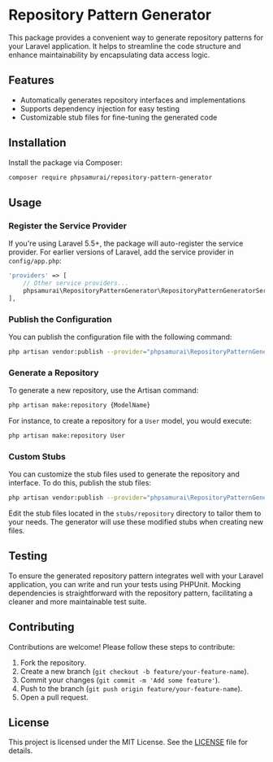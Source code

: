 # Repository Pattern Generator

This package provides a convenient way to generate repository patterns for your Laravel application. It helps to
streamline the code structure and enhance maintainability by encapsulating data access logic.

## Features

- Automatically generates repository interfaces and implementations
- Supports dependency injection for easy testing
- Customizable stub files for fine-tuning the generated code

## Installation

Install the package via Composer:

```sh
composer require phpsamurai/repository-pattern-generator
```

## Usage

### Register the Service Provider

If you're using Laravel 5.5+, the package will auto-register the service provider. For earlier versions of Laravel, add
the service provider in `config/app.php`:

```php
'providers' => [
    // Other service providers...
    phpsamurai\RepositoryPatternGenerator\RepositoryPatternGeneratorServiceProvider::class,
],
```

### Publish the Configuration

You can publish the configuration file with the following command:

```sh
php artisan vendor:publish --provider="phpsamurai\RepositoryPatternGenerator\RepositoryPatternGeneratorServiceProvider" --tag="config"
```

### Generate a Repository

To generate a new repository, use the Artisan command:

```sh
php artisan make:repository {ModelName}
```

For instance, to create a repository for a `User` model, you would execute:

```sh
php artisan make:repository User
```

### Custom Stubs

You can customize the stub files used to generate the repository and interface. To do this, publish the stub files:

```sh
php artisan vendor:publish --provider="phpsamurai\RepositoryPatternGenerator\RepositoryPatternGeneratorServiceProvider" --tag="stubs"
```

Edit the stub files located in the `stubs/repository` directory to tailor them to your needs. The generator will use
these modified stubs when creating new files.

## Testing

To ensure the generated repository pattern integrates well with your Laravel application, you can write and run your
tests using PHPUnit. Mocking dependencies is straightforward with the repository pattern, facilitating a cleaner and
more maintainable test suite.

## Contributing

Contributions are welcome! Please follow these steps to contribute:

1. Fork the repository.
2. Create a new branch (`git checkout -b feature/your-feature-name`).
3. Commit your changes (`git commit -m 'Add some feature'`).
4. Push to the branch (`git push origin feature/your-feature-name`).
5. Open a pull request.

## License

This project is licensed under the MIT License. See the [LICENSE](LICENSE) file for details.
